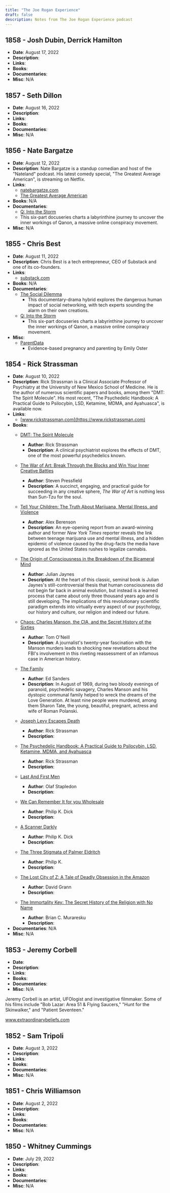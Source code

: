 ```yaml
---
title: "The Joe Rogan Experience"
draft: false
description: Notes from The Joe Rogan Experience podcast
---
```


## 1858 - Josh Dubin, Derrick Hamilton
* **Date**: August 17, 2022
* **Description**:
* **Links**:
* **Books**:
* **Documentaries**:
* **Misc**: N/A

## 1857 - Seth Dillon
* **Date**: August 16, 2022
* **Description**:
* **Links**:
* **Books**:
* **Documentaries**:
* **Misc**: N/A

## 1856 - Nate Bargatze
* **Date**: August 12, 2022
* **Description**: Nate Bargatze is a standup comedian and host of the "Nateland" podcast. His latest comedy special, "The Greatest Average American", is streaming on Netflix.
* **Links**:
  * [natebargatze.com](https://natebargatze.com)
  * [The Greatest Average American](https://www.netflix.com/title/81248586)
* **Books**: N/A
* **Documentaries**:
  * [Q: Into the Storm](https://www.amazon.com/Q-Into-Storm-Sneak-Peek/dp/B08XN6YW6B)
  * This six-part docuseries charts a labyrinthine journey to uncover the inner workings of Qanon, a massive online conspiracy movement.
* **Misc**: N/A

## 1855 - Chris Best
* **Date**: August 11, 2022
* **Description**: Chris Best is a tech entrepreneur, CEO of Substack and one of its co-founders.
* **Links**:
  * [substack.com](https://substack.com)
* **Books**: N/A
* **Documentaries**:
  * [The Social Dilemma](https://www.netflix.com/title/81254224)
    * This documentary-drama hybrid explores the dangerous human impact of social networking, with tech experts sounding the alarm on their own creations.
  * [Q: Into the Storm](https://www.amazon.com/Q-Into-Storm-Sneak-Peek/dp/B08XN6YW6B)
    * This six-part docuseries charts a labyrinthine journey to uncover the inner workings of Qanon, a massive online conspiracy movement.
* **Misc**:
  * [ParentData](https://www.parentdata.org)
    * Evidence-based pregnancy and parenting by Emily Oster

## 1854 - Rick Strassman
* **Date**: August 10, 2022
* **Description**: Rick Strassman is a Clinical Associate Professor of Psychiatry at the University of New Mexico School of Medicine. He is the author of numerous scientific papers and books, among them "DMT: The Spirit Molecule". His most recent, "The Psychedelic Handbook: A Practical Guide to Psilocybin, LSD, Ketamine, MDMA, and Ayahuasca", is available now.
* **Links**:
  * [www.rickstrassman.com](https://www.rickstrassman.com)
* **Books**:
  * [DMT: The Spirit Molecule](https://www.amazon.com/DMT-Molecule-Revolutionary-Near-Death-Experiences/dp/0892819278)
    * **Author**: Rick Strassman
    * **Description**: A clinical psychiatrist explores the effects of DMT, one of the most powerful psychedelics known.
  * [The War of Art: Break Through the Blocks and Win Your Inner Creative Battles](https://www.amazon.com/War-Art-Through-Creative-Battles/dp/1936891026)
    * **Author**: Steven Pressfield
    * **Description**: A succinct, engaging, and practical guide for succeeding in any creative sphere, *The War of Art* is nothing less than Sun-Tzu for the soul.
  * [Tell Your Children: The Truth About Marijuana, Mental Illness, and Violence](https://www.amazon.com/Tell-Your-Children-Marijuana-Violence/dp/1982103663)
    * **Author**: Alex Berenson
    * **Description**: An eye-opening report from an award-winning author and former *New York Times* reporter reveals the link between teenage marijuana use and mental illness, and a hidden epidemic of violence caused by the drug-facts the media have ignored as the United States rushes to legalize cannabis.
  * [The Origin of Consciousness in the Breakdown of the Bicameral Mind](https://www.amazon.com/Origin-Consciousness-Breakdown-Bicameral-Mind/dp/0618057072)
    * **Author**: Julian Jaynes
    * **Description**: At the heart of this classic, seminal book is Julian Jaynes's still-controversial thesis that human consciousness did not begin far back in animal evolution, but instead is a learned process that came about only three thousand years ago and is still developing. The implications of this revolutionary scientific paradigm extends into virtually every aspect of our psychology, our history and culture, our religion and indeed our future.
  * [Chaos: Charles Manson, the CIA, and the Secret History of the Sixties](https://www.amazon.com/Chaos-Charles-Manson-History-Sixties/dp/0316477559)
    * **Author**: Tom O'Neill
    * **Description**: A journalist's twenty-year fascination with the Manson murders leads to shocking new revelations about the FBI's involvement in this riveting reassessment of an infamous case in American history.

  * [The Family](https://www.amazon.com/Family-Ed-Sanders/dp/1560253967)
    * **Author**: Ed Sanders
    * **Description**: In August of 1969, during two bloody evenings of paranoid, psychedelic savagery, Charles Manson and his dystopic communal family helped to wreck the dreams of the Love Generation. At least nine people were murdered, among them Sharon Tate, the young, beautiful, pregnant, actress and wife of Roman Polanski.
  * [Joseph Levy Escapes Death](https://amzn.to/3dlVprt)
    * **Author**: Rick Strassman
    * **Description**:
  * [The Psychedelic Handbook: A Practical Guide to Psilocybin, LSD, Ketamine, MDMA, and Ayahuasca](https://amzn.to/3SHyPJJ)
    * **Author**: Rick Strassman
    * **Description**:
  * [Last And First Men](https://amzn.to/3vUrfBV)
    * **Author**: Olaf Stapledon
    * **Description**:
  * [We Can Remember It for you Wholesale](https://amzn.to/3vV4uxT)
    * **Author**: Philip K. Dick
    * **Description**:
  * [A Scanner Darkly](https://amzn.to/2TS31ne)
    * **Author**: Philip K. Dick
    * **Description**:
  * [The Three Stigmata of Palmer Eldritch](https://amzn.to/3JJXw4e)
    * **Author**: Philip K.
    * **Description**:
  * [The Lost City of Z: A Tale of Deadly Obsession in the Amazon](https://amzn.to/2GgdMfj)
    * **Author**: David Grann
    * **Description**:
  * [The Immortality Key: The Secret History of the Religion with No Name](https://amzn.to/36mSIAm)
    * **Author**: Brian C. Muraresku
    * **Description**:
* **Documentaries**: N/A
* **Misc**: N/A

## 1853 - Jeremy Corbell
* **Date**:
* **Description**:
* **Links**:
* **Books**:
* **Documentaries**:
* **Misc**: N/A

Jeremy Corbell is an artist, UFOlogist and investigative filmmaker. Some of his films include "Bob Lazar: Area 51 & Flying Saucers," "Hunt for the Skinwalker," and "Patient Seventeen."

www.extraordinarybeliefs.com

## 1852 - Sam Tripoli
* **Date**: August 3, 2022
* **Description**:
* **Links**:
* **Books**:
* **Documentaries**:
* **Misc**: N/A

## 1851 - Chris Williamson
* **Date**: August 2, 2022
* **Description**:
* **Links**:
* **Books**:
* **Documentaries**:
* **Misc**: N/A

## 1850 - Whitney Cummings
* **Date**: July 29, 2022
* **Description**:
* **Links**:
* **Books**:
* **Documentaries**:
* **Misc**: N/A
